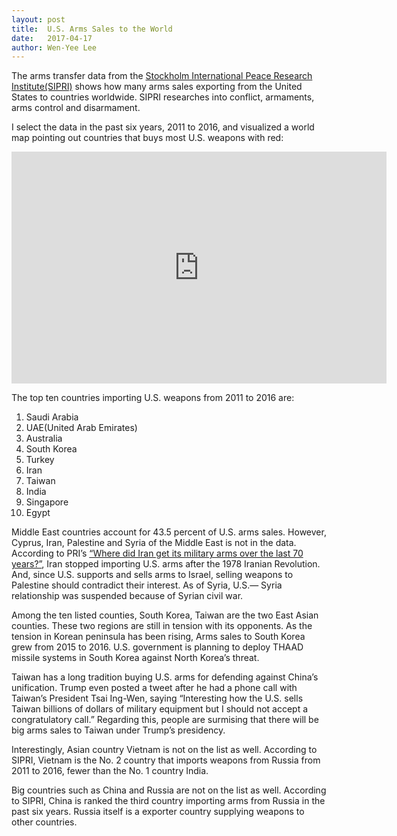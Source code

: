 ```yaml
---
layout: post
title:  U.S. Arms Sales to the World
date:   2017-04-17
author: Wen-Yee Lee
---
```


The arms transfer data from the [Stockholm International Peace Research Institute(SIPRI)](http://armstrade.sipri.org/armstrade/html/export_values.php) shows how many arms sales exporting from the United States to countries worldwide. SIPRI researches into conflict, armaments, arms control and disarmament.

I select the data in the past six years, 2011 to 2016, and visualized a world map pointing out countries that buys most U.S. weapons with red:

<iframe width="600" height="371" seamless frameborder="0" scrolling="no" src="https://docs.google.com/spreadsheets/d/17tqU_FdHApbLG0fEypTFJ0dcSpkn9_Pi_2Q4hnVDJxA/pubchart?oid=29770355&amp;format=interactive"></iframe>

The top ten countries importing U.S. weapons from 2011 to 2016 are:
1. Saudi Arabia
2. UAE(United Arab Emirates)
3. Australia
4. South Korea
5. Turkey
6. Iran
7. Taiwan
8. India
9. Singapore
10. Egypt

Middle East countries account for 43.5 percent of U.S. arms sales. However, Cyprus, Iran, Palestine and Syria of the Middle East is not in the data. According to PRI’s [“Where did Iran get its military arms over the last 70 years?”](https://www.pri.org/stories/2016-06-01/where-did-iran-get-its-military-arms-over-last-70-years), Iran stopped importing U.S. arms after the 1978 Iranian Revolution. And, since U.S. supports and sells arms to Israel, selling weapons to Palestine should contradict their interest. As of Syria, U.S.— Syria relationship was suspended because of Syrian civil war.  

Among the ten listed counties,  South Korea, Taiwan are the two East Asian counties. These two regions are still in tension with its opponents. As the tension in Korean peninsula has been rising, Arms sales to South Korea grew from 2015 to 2016. U.S. government is planning to deploy THAAD missile systems in South Korea against North Korea’s threat.

Taiwan has a long tradition buying U.S. arms for defending against China’s unification. Trump even posted a tweet after he had a phone call with Taiwan’s President Tsai Ing-Wen, saying “Interesting how the U.S. sells Taiwan billions of dollars of military equipment but I should not accept a congratulatory call.” Regarding this, people are surmising that there will be big arms sales to Taiwan under Trump’s presidency.

Interestingly, Asian country Vietnam is not on the list as well. According to SIPRI, Vietnam is the No. 2 country that imports weapons from Russia from 2011 to 2016, fewer than the No. 1 country India.  

Big countries such as China and Russia are not on the list as well. According to SIPRI, China is ranked the third country importing arms from Russia in the past six years. Russia itself is a exporter country supplying weapons to other countries.  
